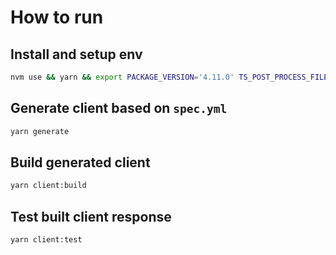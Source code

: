# How to run

## Install and setup env

```bash
nvm use && yarn && export PACKAGE_VERSION='4.11.0' TS_POST_PROCESS_FILE='yarn prettier --write .'
```

## Generate client based on `spec.yml`

```bash
yarn generate
```

## Build generated client

```bash
yarn client:build
```

## Test built client response

```bash
yarn client:test
```
